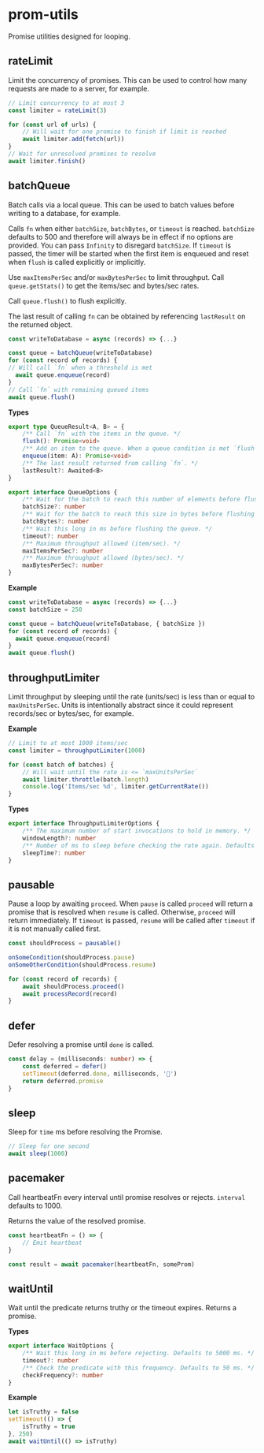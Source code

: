 # prom-utils

Promise utilities designed for looping.

## rateLimit

Limit the concurrency of promises. This can be used to control
how many requests are made to a server, for example.

```typescript
// Limit concurrency to at most 3
const limiter = rateLimit(3)

for (const url of urls) {
    // Will wait for one promise to finish if limit is reached
    await limiter.add(fetch(url))
}
// Wait for unresolved promises to resolve
await limiter.finish()
```

## batchQueue

Batch calls via a local queue. This can be used to batch values before
writing to a database, for example.

Calls `fn` when either `batchSize`, `batchBytes`, or `timeout` is reached.
`batchSize` defaults to 500 and therefore will always be in effect if
no options are provided. You can pass `Infinity` to disregard `batchSize`.
If `timeout` is passed, the timer will be started when the first item is
enqueued and reset when `flush` is called explicitly or implicitly.

Use `maxItemsPerSec` and/or `maxBytesPerSec` to limit throughput.
Call `queue.getStats()` to get the items/sec and bytes/sec rates.

Call `queue.flush()` to flush explicitly.

The last result of calling `fn` can be obtained by referencing `lastResult`
on the returned object.

```typescript
const writeToDatabase = async (records) => {...}

const queue = batchQueue(writeToDatabase)
for (const record of records) {
// Will call `fn` when a threshold is met
  await queue.enqueue(record)
}
// Call `fn` with remaining queued items
await queue.flush()
```

**Types**

```typescript
export type QueueResult<A, B> = {
    /** Call `fn` with the items in the queue. */
    flush(): Promise<void>
    /** Add an item to the queue. When a queue condition is met `flush` will be called. */
    enqueue(item: A): Promise<void>
    /** The last result returned from calling `fn`. */
    lastResult?: Awaited<B>
}

export interface QueueOptions {
    /** Wait for the batch to reach this number of elements before flushing the queue. */
    batchSize?: number
    /** Wait for the batch to reach this size in bytes before flushing the queue. */
    batchBytes?: number
    /** Wait this long in ms before flushing the queue. */
    timeout?: number
    /** Maximum throughput allowed (item/sec). */
    maxItemsPerSec?: number
    /** Maximum throughput allowed (bytes/sec). */
    maxBytesPerSec?: number
}
```

**Example**

```typescript
const writeToDatabase = async (records) => {...}
const batchSize = 250

const queue = batchQueue(writeToDatabase, { batchSize })
for (const record of records) {
  await queue.enqueue(record)
}
await queue.flush()
```

## throughputLimiter

Limit throughput by sleeping until the rate (units/sec)
is less than or equal to `maxUnitsPerSec`. Units is intentionally
abstract since it could represent records/sec or bytes/sec, for
example.

**Example**

```typescript
// Limit to at most 1000 items/sec
const limiter = throughputLimiter(1000)

for (const batch of batches) {
    // Will wait until the rate is <= `maxUnitsPerSec`
    await limiter.throttle(batch.length)
    console.log('Items/sec %d', limiter.getCurrentRate())
}
```

**Types**

```typescript
export interface ThroughputLimiterOptions {
    /** The maximum number of start invocations to hold in memory. */
    windowLength?: number
    /** Number of ms to sleep before checking the rate again. Defaults to 100. */
    sleepTime?: number
}
```

## pausable

Pause a loop by awaiting `proceed`. When `pause` is called `proceed` will
return a promise that is resolved when `resume` is called. Otherwise,
`proceed` will return immediately. If `timeout` is passed, `resume` will
be called after `timeout` if it is not manually called first.

```typescript
const shouldProcess = pausable()

onSomeCondition(shouldProcess.pause)
onSomeOtherCondition(shouldProcess.resume)

for (const record of records) {
    await shouldProcess.proceed()
    await processRecord(record)
}
```

## defer

Defer resolving a promise until `done` is called.

```typescript
const delay = (milliseconds: number) => {
    const deferred = defer()
    setTimeout(deferred.done, milliseconds, '🦄')
    return deferred.promise
}
```

## sleep

Sleep for `time` ms before resolving the Promise.

```typescript
// Sleep for one second
await sleep(1000)
```

## pacemaker

Call heartbeatFn every interval until promise resolves or rejects.
`interval` defaults to 1000.

Returns the value of the resolved promise.

```typescript
const heartbeatFn = () => {
    // Emit heartbeat
}

const result = await pacemaker(heartbeatFn, someProm)
```

## waitUntil

Wait until the predicate returns truthy or the timeout expires.
Returns a promise.

**Types**

```typescript
export interface WaitOptions {
    /** Wait this long in ms before rejecting. Defaults to 5000 ms. */
    timeout?: number
    /** Check the predicate with this frequency. Defaults to 50 ms. */
    checkFrequency?: number
}
```

**Example**

```typescript
let isTruthy = false
setTimeout(() => {
    isTruthy = true
}, 250)
await waitUntil(() => isTruthy)
```
